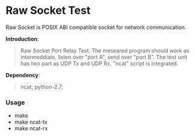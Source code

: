 # Raw Socket Test

Raw Socket is POSIX ABI compatible socket for network communication.

**Introduction**:
> Raw Socket Port Relay Test. The meseared program should work as 
> intermeddiate, listen over "port A", send over "port B". The test
> unit has two part as UDP Tx and UDP Rx. "ncat" script is integrated.

**Dependency**:
> ncat; python-2.7;

### Usage
* make
* make ncat-tx
* make ncat-rx